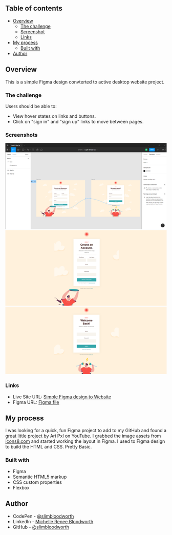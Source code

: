 
## Table of contents

- [Overview](#overview)
  - [The challenge](#the-challenge)
  - [Screenshot](#screenshot)
  - [Links](#links)
- [My process](#my-process)
  - [Built with](#built-with)  
- [Author](#author)

## Overview

This is a simple Figma design convterted to active desktop website project.

### The challenge

Users should be able to:

- View hover states on links and buttons.
- Click on "sign in" and "sign up" links to move between pages.

### Screenshots

![Figma Layout](./assets/images/figma-screen-shot.png)
![sign-up-screen](./assets/images/sign-up-screen.png)
![sign-in-screen](./assets/images/sign-in-screen.png)

### Links

- Live Site URL: [Simple Figma design to Website](https://slimbloodworth.github.io/simple-figma-to-HTML-project/)
- Figma URL: [Figma file](https://www.figma.com/file/sQSD4kb8hBoIoaIKUBefwb/Login-%26-Sign-Up)

## My process

I was looking for a quick, fun Figma project to add to my GitHub and found a great little project by Ari Pxl on YouTube.
I grabbed the image assets from [icons8.com](https://icons8.com/illustrations/style--sammy) and started working the layout in Figma. I used to Figma design to build the HTML and CSS. Pretty Basic.  

### Built with

- Figma 
- Semantic HTML5 markup
- CSS custom properties
- Flexbox


## Author

- CodePen - [@slimbloodworth](https://codepen.io/slimbloodworth)
- LinkedIn - [Michelle Renee Bloodworth](https://www.linkedin.com/in/michelle-renee-99b455187/)
- GitHub - [@slimbloodworth](https://github.com/SlimBloodworth)



